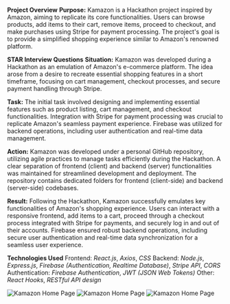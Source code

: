 **Project Overview**
**Purpose:**
Kamazon is a Hackathon project inspired by Amazon, aiming to replicate its core functionalities. Users can browse products, add items to their cart, remove items, proceed to checkout, and make purchases using Stripe for payment processing. The project's goal is to provide a simplified shopping experience similar to Amazon's renowned platform.

**STAR Interview Questions**
**Situation:**
Kamazon was developed during a Hackathon as an emulation of Amazon's e-commerce platform. The idea arose from a desire to recreate essential shopping features in a short timeframe, focusing on cart management, checkout processes, and secure payment handling through Stripe.

**Task:**
The initial task involved designing and implementing essential features such as product listing, cart management, and checkout functionalities. Integration with Stripe for payment processing was crucial to replicate Amazon's seamless payment experience. Firebase was utilized for backend operations, including user authentication and real-time data management.

**Action:**
Kamazon was developed under a personal GitHub repository, utilizing agile practices to manage tasks efficiently during the Hackathon. A clear separation of frontend (client) and backend (server) functionalities was maintained for streamlined development and deployment. The repository contains dedicated folders for frontend (client-side) and backend (server-side) codebases.

**Result:**
Following the Hackathon, Kamazon successfully emulates key functionalities of Amazon's shopping experience. Users can interact with a responsive frontend, add items to a cart, proceed through a checkout process integrated with Stripe for payments, and securely log in and out of their accounts. Firebase ensured robust backend operations, including secure user authentication and real-time data synchronization for a seamless user experience.

**Technologies Used**
Frontend: *React.js*, *Axios*, *CSS*
Backend: *Node.js*, *Express.js*, *Firebase (Authentication, Realtime Database)*, *Stripe API*, *CORS*
Authentication: *Firebase Authentication*, *JWT (JSON Web Tokens)*
Other: *React Hooks*, *RESTful API design*

![Kamazon Home Page](/src/assets_folder/kamazonHomeFull.png)
![Kamazon Home Page](/src/assets_folder/kamazonLogin.png)
![Kamazon Home Page](/src/assets_folder/kamazonCheckouts.png)
